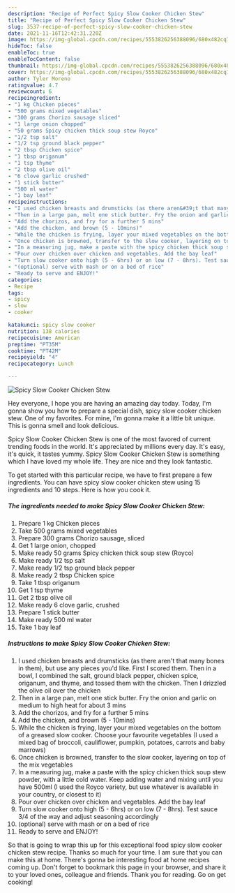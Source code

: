 ```yaml
---
description: "Recipe of Perfect Spicy Slow Cooker Chicken Stew"
title: "Recipe of Perfect Spicy Slow Cooker Chicken Stew"
slug: 3537-recipe-of-perfect-spicy-slow-cooker-chicken-stew
date: 2021-11-16T12:42:31.220Z
image: https://img-global.cpcdn.com/recipes/5553826256388096/680x482cq70/spicy-slow-cooker-chicken-stew-recipe-main-photo.jpg
hideToc: false
enableToc: true
enableTocContent: false
thumbnail: https://img-global.cpcdn.com/recipes/5553826256388096/680x482cq70/spicy-slow-cooker-chicken-stew-recipe-main-photo.jpg
cover: https://img-global.cpcdn.com/recipes/5553826256388096/680x482cq70/spicy-slow-cooker-chicken-stew-recipe-main-photo.jpg
author: Tyler Moreno
ratingvalue: 4.7
reviewcount: 6
recipeingredient:
- "1 kg Chicken pieces"
- "500 grams mixed vegetables"
- "300 grams Chorizo sausage sliced"
- "1 large onion chopped"
- "50 grams Spicy chicken thick soup stew Royco"
- "1/2 tsp salt"
- "1/2 tsp ground black pepper"
- "2 tbsp Chicken spice"
- "1 tbsp origanum"
- "1 tsp thyme"
- "2 tbsp olive oil"
- "6 clove garlic crushed"
- "1 stick butter"
- "500 ml water"
- "1 bay leaf"
recipeinstructions:
- "I used chicken breasts and drumsticks (as there aren&#39;t that many bones in them), but use any pieces you&#39;d like. First I scored them. Then in a bowl, I combined the salt, ground black pepper, chicken spice, origanum, and thyme, and tossed them with the chicken. Then I drizzled the olive oil over the chicken"
- "Then in a large pan, melt one stick butter. Fry the onion and garlic on medium to high heat for about 3 mins"
- "Add the chorizos, and fry for a further 5 mins"
- "Add the chicken, and brown (5 - 10mins)"
- "While the chicken is frying, layer your mixed vegetables on the bottom of a greased slow cooker. Choose your favourite vegetables (I used a mixed bag of broccoli, cauliflower, pumpkin, potatoes, carrots and baby marrows)"
- "Once chicken is browned, transfer to the slow cooker, layering on top of the mix vegetables"
- "In a measuring jug, make a paste with the spicy chicken thick soup stew powder, with a little cold water. Keep adding water and mixing until you have 500ml (I used the Royco variety, but use whatever is available in your country, or closest to it)"
- "Pour over chicken over chicken and vegetables. Add the bay leaf"
- "Turn slow cooker onto high (5 - 6hrs) or on low (7 - 8hrs). Test sauce 3/4 of the way and adjust seasoning accordingly"
- "(optional) serve with mash or on a bed of rice"
- "Ready to serve and ENJOY!"
categories:
- Recipe
tags:
- spicy
- slow
- cooker

katakunci: spicy slow cooker 
nutrition: 138 calories
recipecuisine: American
preptime: "PT35M"
cooktime: "PT42M"
recipeyield: "4"
recipecategory: Lunch

---
```



![Spicy Slow Cooker Chicken Stew](https://img-global.cpcdn.com/recipes/5553826256388096/680x482cq70/spicy-slow-cooker-chicken-stew-recipe-main-photo.jpg)

Hey everyone, I hope you are having an amazing day today. Today, I'm gonna show you how to prepare a special dish, spicy slow cooker chicken stew. One of my favorites. For mine, I'm gonna make it a little bit unique. This is gonna smell and look delicious.



Spicy Slow Cooker Chicken Stew is one of the most favored of current trending foods in the world. It's appreciated by millions every day. It's easy, it's quick, it tastes yummy. Spicy Slow Cooker Chicken Stew is something which I have loved my whole life. They are nice and they look fantastic.


To get started with this particular recipe, we have to first prepare a few ingredients. You can have spicy slow cooker chicken stew using 15 ingredients and 10 steps. Here is how you cook it.

<!--inarticleads1-->

##### The ingredients needed to make Spicy Slow Cooker Chicken Stew:

1. Prepare 1 kg Chicken pieces
1. Take 500 grams mixed vegetables
1. Prepare 300 grams Chorizo sausage, sliced
1. Get 1 large onion, chopped
1. Make ready 50 grams Spicy chicken thick soup stew (Royco)
1. Make ready 1/2 tsp salt
1. Make ready 1/2 tsp ground black pepper
1. Make ready 2 tbsp Chicken spice
1. Take 1 tbsp origanum
1. Get 1 tsp thyme
1. Get 2 tbsp olive oil
1. Make ready 6 clove garlic, crushed
1. Prepare 1 stick butter
1. Make ready 500 ml water
1. Take 1 bay leaf




<!--inarticleads2-->

##### Instructions to make Spicy Slow Cooker Chicken Stew:

1. I used chicken breasts and drumsticks (as there aren&#39;t that many bones in them), but use any pieces you&#39;d like. First I scored them. Then in a bowl, I combined the salt, ground black pepper, chicken spice, origanum, and thyme, and tossed them with the chicken. Then I drizzled the olive oil over the chicken
1. Then in a large pan, melt one stick butter. Fry the onion and garlic on medium to high heat for about 3 mins
1. Add the chorizos, and fry for a further 5 mins
1. Add the chicken, and brown (5 - 10mins)
1. While the chicken is frying, layer your mixed vegetables on the bottom of a greased slow cooker. Choose your favourite vegetables (I used a mixed bag of broccoli, cauliflower, pumpkin, potatoes, carrots and baby marrows)
1. Once chicken is browned, transfer to the slow cooker, layering on top of the mix vegetables
1. In a measuring jug, make a paste with the spicy chicken thick soup stew powder, with a little cold water. Keep adding water and mixing until you have 500ml (I used the Royco variety, but use whatever is available in your country, or closest to it)
1. Pour over chicken over chicken and vegetables. Add the bay leaf
1. Turn slow cooker onto high (5 - 6hrs) or on low (7 - 8hrs). Test sauce 3/4 of the way and adjust seasoning accordingly
1. (optional) serve with mash or on a bed of rice
1. Ready to serve and ENJOY!



So that is going to wrap this up for this exceptional food spicy slow cooker chicken stew recipe. Thanks so much for your time. I am sure that you can make this at home. There's gonna be interesting food at home recipes coming up. Don't forget to bookmark this page in your browser, and share it to your loved ones, colleague and friends. Thank you for reading. Go on get cooking!
